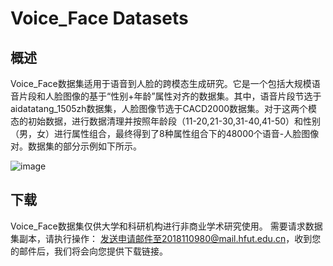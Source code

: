 # Voice_Face Datasets
## 概述
Voice_Face数据集适用于语音到人脸的跨模态生成研究。它是一个包括大规模语音片段和人脸图像的基于“性别+年龄”属性对齐的数据集。其中，语音片段节选于aidatatang_1505zh数据集，人脸图像节选于CACD2000数据集。对于这两个模态的初始数据，进行数据清理并按照年龄段（11-20,21-30,31-40,41-50）和性别（男，女）进行属性组合，最终得到了8种属性组合下的48000个语音-人脸图像对。数据集的部分示例如下所示。

![image](https://github.com/LuLu-ZHAO/Datasets/blob/main/image_example/109.jpg)


## 下载

Voice_Face数据集仅供大学和科研机构进行非商业学术研究使用。 需要请求数据集副本，请执行操作： 发送申请邮件至2018110980@mail.hfut.edu.cn，收到您的邮件后，我们将会向您提供下载链接。
  
